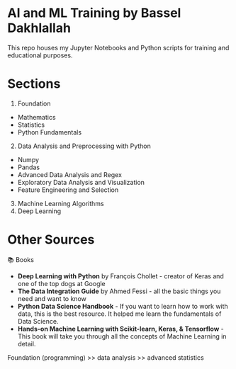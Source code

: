 # AI and ML Training by Bassel Dakhlallah
This repo houses my Jupyter Notebooks and Python scripts for training and educational purposes.

# Sections
1. Foundation
  - Mathematics 
  - Statistics
  - Python Fundamentals
2. Data Analysis and Preprocessing with Python
  - Numpy
  - Pandas
  - Advanced Data Analysis and Regex
  - Exploratory Data Analysis and Visualization
  - Feature Engineering and Selection
3. Machine Learning Algorithms
4. Deep Learning

# Other Sources
📚 Books
- **Deep Learning with Python** by François Chollet -  creator of Keras and one of the top dogs at Google
- **The Data Integration Guide** by Ahmed Fessi - all the basic things you need and want to know
- **Python Data Science Handbook** - If you want to learn how to work with data, this is the best resource. It helped me learn the fundamentals of Data Science.
- **Hands-on Machine Learning with Scikit-learn, Keras, & Tensorflow** - This book will take you through all the concepts of Machine Learning in detail.

Foundation (programming) >> data analysis >> advanced statistics